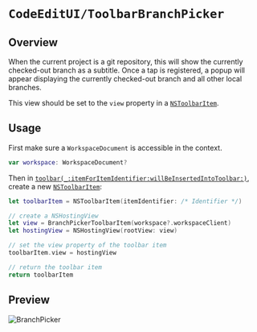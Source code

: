 #  ``CodeEditUI/ToolbarBranchPicker``

## Overview

When the current project is a git repository, this will show the currently 
checked-out branch as a subtitle. Once a tap is registered, a popup will 
appear displaying the currently checked-out branch and all other local branches.

This view should be set to the `view` property in a [`NSToolbarItem`](https://developer.apple.com/documentation/appkit/nstoolbaritem).

## Usage

First make sure a `WorkspaceDocument` is accessible in the context.

```swift
var workspace: WorkspaceDocument?
```

Then in 
[`toolbar(_:itemForItemIdentifier:willBeInsertedIntoToolbar:)`](https://developer.apple.com/documentation/appkit/nstoolbardelegate/1516985-toolbar), 
create a new [`NSToolbarItem`](https://developer.apple.com/documentation/appkit/nstoolbaritem):

```swift
let toolbarItem = NSToolbarItem(itemIdentifier: /* Identifier */)

// create a NSHostingView
let view = BranchPickerToolbarItem(workspace?.workspaceClient)
let hostingView = NSHostingView(rootView: view)

// set the view property of the toolbar item
toolbarItem.view = hostingView

// return the toolbar item
return toolbarItem
```

## Preview

![BranchPicker](BranchPicker_View.png)
